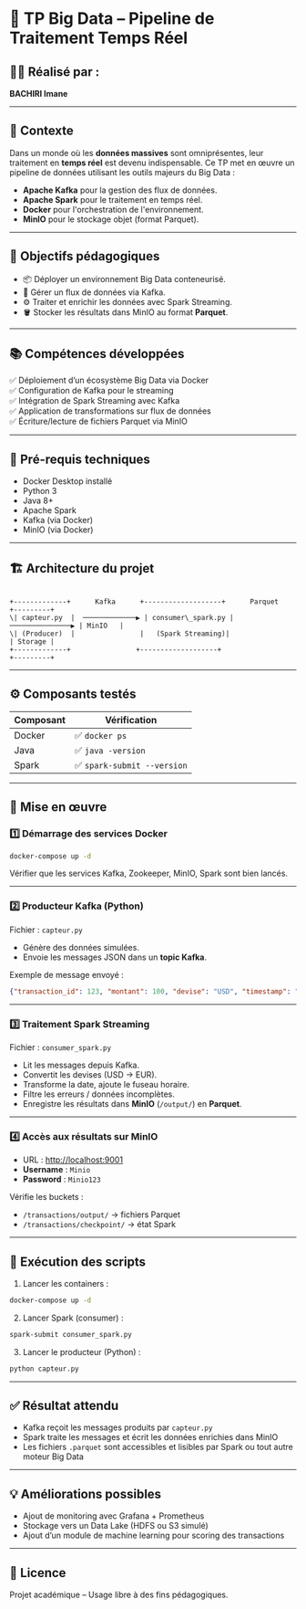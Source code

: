 # 🚀 TP Big Data – Pipeline de Traitement Temps Réel

## 👩‍💻 Réalisé par :  
**BACHIRI Imane**

---

## 📌 Contexte

Dans un monde où les **données massives** sont omniprésentes, leur traitement en **temps réel** est devenu indispensable. Ce TP met en œuvre un pipeline de données utilisant les outils majeurs du Big Data :

- **Apache Kafka** pour la gestion des flux de données.
- **Apache Spark** pour le traitement en temps réel.
- **Docker** pour l'orchestration de l'environnement.
- **MinIO** pour le stockage objet (format Parquet).

---

## 🎯 Objectifs pédagogiques

- 📦 Déployer un environnement Big Data conteneurisé.
- 🔄 Gérer un flux de données via Kafka.
- ⚙️ Traiter et enrichir les données avec Spark Streaming.
- 🪣 Stocker les résultats dans MinIO au format **Parquet**.

---

## 📚 Compétences développées

✅ Déploiement d’un écosystème Big Data via Docker  
✅ Configuration de Kafka pour le streaming  
✅ Intégration de Spark Streaming avec Kafka  
✅ Application de transformations sur flux de données  
✅ Écriture/lecture de fichiers Parquet via MinIO

---

## 🔧 Pré-requis techniques

- Docker Desktop installé
- Python 3
- Java 8+
- Apache Spark
- Kafka (via Docker)
- MinIO (via Docker)

---

## 🏗️ Architecture du projet

```

+-------------+      Kafka      +-------------------+      Parquet      +---------+
\| capteur.py  |  ─────────────▶ | consumer\_spark.py |  ───────────────▶ | MinIO   |
\| (Producer)  |                |   (Spark Streaming)|                  | Storage |
+-------------+                +-------------------+                  +---------+

````

---

## ⚙️ Composants testés

| Composant | Vérification |
|----------|--------------|
| Docker   | ✅ `docker ps` |
| Java     | ✅ `java -version` |
| Spark    | ✅ `spark-submit --version` |

---

## 🚀 Mise en œuvre

### 1️⃣ Démarrage des services Docker

```bash
docker-compose up -d
````

Vérifier que les services Kafka, Zookeeper, MinIO, Spark sont bien lancés.

---

### 2️⃣ Producteur Kafka (Python)

Fichier : `capteur.py`

* Génère des données simulées.
* Envoie les messages JSON dans un **topic Kafka**.

Exemple de message envoyé :

```json
{"transaction_id": 123, "montant": 100, "devise": "USD", "timestamp": "..."}
```

---

### 3️⃣ Traitement Spark Streaming

Fichier : `consumer_spark.py`

* Lit les messages depuis Kafka.
* Convertit les devises (USD → EUR).
* Transforme la date, ajoute le fuseau horaire.
* Filtre les erreurs / données incomplètes.
* Enregistre les résultats dans **MinIO** (`/output/`) en **Parquet**.

---

### 4️⃣ Accès aux résultats sur MinIO

* URL : [http://localhost:9001](http://localhost:9001)
* **Username** : `Minio`
* **Password** : `Minio123`

Vérifie les buckets :

* `/transactions/output/` → fichiers Parquet
* `/transactions/checkpoint/` → état Spark

---

## 🧪 Exécution des scripts

1. Lancer les containers :

```bash
docker-compose up -d
```

2. Lancer Spark (consumer) :

```bash
spark-submit consumer_spark.py
```

3. Lancer le producteur (Python) :

```bash
python capteur.py
```

---

## ✅ Résultat attendu

* Kafka reçoit les messages produits par `capteur.py`
* Spark traite les messages et écrit les données enrichies dans MinIO
* Les fichiers `.parquet` sont accessibles et lisibles par Spark ou tout autre moteur Big Data

---

## 💡 Améliorations possibles

* Ajout de monitoring avec Grafana + Prometheus
* Stockage vers un Data Lake (HDFS ou S3 simulé)
* Ajout d’un module de machine learning pour scoring des transactions

---

## 📜 Licence

Projet académique – Usage libre à des fins pédagogiques.

